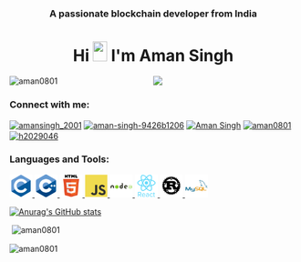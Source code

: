 <h3 align="center">A passionate blockchain developer from India</h3>
<h1 align="center">Hi <img src="https://media.tenor.com/4j1-lsYfaO8AAAAC/crypto-cryptocurrency.gif" width="25px" height="35px" >  I'm Aman Singh</h1>
<p align="right"><img src= "https://media.tenor.com/4j1-lsYfaO8AAAAC/crypto-cryptocurrency.gif"align="right" width=50%>
 <p align="left"> <img src="https://komarev.com/ghpvc/?username=aman0801&label=Profile%20views&color=0e75b6&style=flat" alt="aman0801" /> </p> 

<h3 align="left">Connect with me:</h3>
<p align="left">
<a href="https://twitter.com/amansingh_2001" target="blank"><img align="center" src="https://raw.githubusercontent.com/rahuldkjain/github-profile-readme-generator/master/src/images/icons/Social/twitter.svg" alt="amansingh_2001" height="30" width="40" /></a>
<a href="https://www.linkedin.com/in/aman-singh-9426b1206/" target="blank"><img align="center" src="https://raw.githubusercontent.com/rahuldkjain/github-profile-readme-generator/master/src/images/icons/Social/linked-in-alt.svg" alt="aman-singh-9426b1206" height="30" width="40" /></a>
<a href="https://www.facebook.com/profile.php?id=100055793222256" target="blank"><img align="center" src="https://raw.githubusercontent.com/rahuldkjain/github-profile-readme-generator/master/src/images/icons/Social/facebook.svg" alt="Aman Singh" height="30" width="40" /></a>
<a href="https://leetcode.com/aman0801/" target="blank"><img align="center" src="https://cdn.jsdelivr.net/npm/simple-icons@3.1.0/icons/leetcode.svg" alt="aman0801" height="30" width="40" /></a>
<a href="https://www.hackerrank.com/h2029046" target="blank"><img align="center" src="https://raw.githubusercontent.com/rahuldkjain/github-profile-readme-generator/master/src/images/icons/Social/hackerrank.svg" alt="h2029046" height="30" width="40" /></a>
</p>

<h3 align="left">Languages and Tools:</h3>
<p align="left"> <a href="https://www.cprogramming.com/" target="_blank" rel="noreferrer"> <img src="https://raw.githubusercontent.com/devicons/devicon/master/icons/c/c-original.svg" alt="c" width="40" height="40"/> </a> <a href="https://www.w3schools.com/cpp/" target="_blank" rel="noreferrer"> <img src="https://raw.githubusercontent.com/devicons/devicon/master/icons/cplusplus/cplusplus-original.svg" alt="cplusplus" width="40" height="40"/> </a> <a href="https://www.w3.org/html/" target="_blank" rel="noreferrer"> <img src="https://raw.githubusercontent.com/devicons/devicon/master/icons/html5/html5-original-wordmark.svg" alt="html5" width="40" height="40"/> </a> <a href="https://developer.mozilla.org/en-US/docs/Web/JavaScript" target="_blank" rel="noreferrer"> <img src="https://raw.githubusercontent.com/devicons/devicon/master/icons/javascript/javascript-original.svg" alt="javascript" width="40" height="40"/> </a> <a href="https://nodejs.org" target="_blank" rel="noreferrer"> <img src="https://raw.githubusercontent.com/devicons/devicon/master/icons/nodejs/nodejs-original-wordmark.svg" alt="nodejs" width="40" height="40"/> </a> <a href="https://reactjs.org/" target="_blank" rel="noreferrer"> <img src="https://raw.githubusercontent.com/devicons/devicon/master/icons/react/react-original-wordmark.svg" alt="react" width="40" height="40"/> </a> <a href="https://www.rust-lang.org" target="_blank" rel="noreferrer"> <img src="https://raw.githubusercontent.com/devicons/devicon/master/icons/rust/rust-plain.svg" alt="rust" width="40" height="40"/> </a> <a href="https://www.mysql.com/" target="_blank"> <img src="https://raw.githubusercontent.com/devicons/devicon/master/icons/mysql/mysql-original-wordmark.svg" alt="mysql" width="40" height="40"/> </a>
</p>

[![Anurag's GitHub stats](https://github-readme-stats.vercel.app/api?username=aman0801)](https://github.com/aman0801/github-readme-stats)

<p>&nbsp;<img align="center" src="https://github-readme-stats.vercel.app/api?username=aman0801&show_icons=true&locale=en" alt="aman0801" /></p>

<p><img align="center" src="https://github-readme-streak-stats.herokuapp.com/?user=aman0801&" alt="aman0801" /></p>
